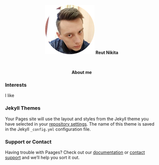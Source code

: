 <p align="center">
  <img src="https://raw.githubusercontent.com/NikitaReut7/NikitaReut7.github.io/master/image.png">
   <b> Reut Nikita</b><br>
  <br><br>
</p>




<p align="center">
  <b> About me </b><br>
</p>


### Interests
I like 

### Jekyll Themes

Your Pages site will use the layout and styles from the Jekyll theme you have selected in your [repository settings](https://github.com/NikitaReut7/NikitaReut7.github.io/settings). The name of this theme is saved in the Jekyll `_config.yml` configuration file.

### Support or Contact

Having trouble with Paages? Check out our [documentation](https://help.github.com/categories/github-pages-basics/) or [contact support](https://github.com/contact) and we’ll help you sort it out.

